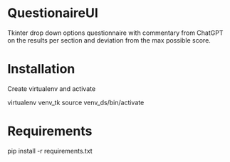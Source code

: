 # QuestionaireUI
Tkinter drop down options questionnaire with commentary from ChatGPT on the results per section and deviation from the max possible score.

# Installation
Create virtualenv and activate

virtualenv venv_tk
source venv_ds/bin/activate
# Requirements

pip install -r requirements.txt
